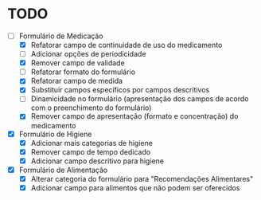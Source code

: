 # TODO
- [ ] Formulário de Medicação
  - [x] Refatorar campo de continuidade de uso do medicamento
  - [ ] Adicionar opções de periodicidade 
  - [x] Remover campo de validade
  - [ ] Refatorar formato do formulário
  - [x] Refatorar campo de medida
  - [x] Substituir campos específicos por campos descritivos
  - [ ] Dinamicidade no formulário (apresentação dos campos de acordo com o preenchimento do formulário)
  - [x] Remover campo de apresentação (formato e concentração) do medicamento

- [x] Formulário de Higiene
  - [x] Adicionar mais categorias de higiene
  - [x] Remover campo de tempo dedicado
  - [x] Adicionar campo descritivo para higiene

- [x] Formulário de Alimentação
  - [x] Alterar categoria do formulário para "Recomendações Alimentares"
  - [x] Adicionar campo para alimentos que não podem ser oferecidos